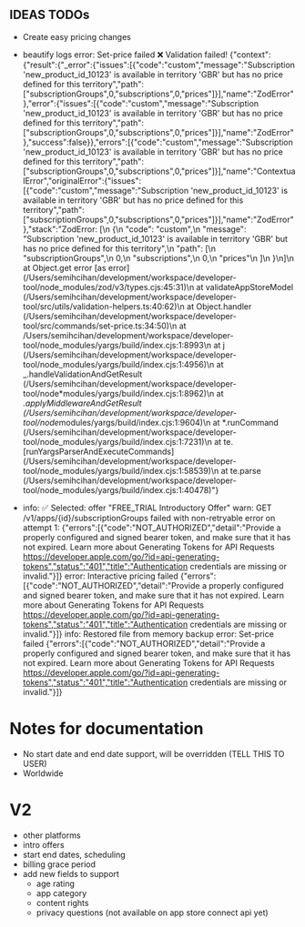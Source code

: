 ## IDEAS TODOs

- Create easy pricing changes
- beautify logs
  error: Set-price failed ❌ Validation failed! {"context":{"result":{"_error":{"issues":[{"code":"custom","message":"Subscription 'new_product_id_10123' is available in territory 'GBR' but has no price defined for this territory","path":["subscriptionGroups",0,"subscriptions",0,"prices"]}],"name":"ZodError"},"error":{"issues":[{"code":"custom","message":"Subscription 'new_product_id_10123' is available in territory 'GBR' but has no price defined for this territory","path":["subscriptionGroups",0,"subscriptions",0,"prices"]}],"name":"ZodError"},"success":false}},"errors":[{"code":"custom","message":"Subscription 'new_product_id_10123' is available in territory 'GBR' but has no price defined for this territory","path":["subscriptionGroups",0,"subscriptions",0,"prices"]}],"name":"ContextualError","originalError":{"issues":[{"code":"custom","message":"Subscription 'new_product_id_10123' is available in territory 'GBR' but has no price defined for this territory","path":["subscriptionGroups",0,"subscriptions",0,"prices"]}],"name":"ZodError"},"stack":"ZodError: [\n {\n \"code\": \"custom\",\n \"message\": \"Subscription 'new_product_id_10123' is available in territory 'GBR' but has no price defined for this territory\",\n \"path\": [\n \"subscriptionGroups\",\n 0,\n \"subscriptions\",\n 0,\n \"prices\"\n ]\n }\n]\n at Object.get error [as error] (/Users/semihcihan/development/workspace/developer-tool/node_modules/zod/v3/types.cjs:45:31)\n at validateAppStoreModel (/Users/semihcihan/development/workspace/developer-tool/src/utils/validation-helpers.ts:40:62)\n at Object.handler (/Users/semihcihan/development/workspace/developer-tool/src/commands/set-price.ts:34:50)\n at /Users/semihcihan/development/workspace/developer-tool/node_modules/yargs/build/index.cjs:1:8993\n at j (/Users/semihcihan/development/workspace/developer-tool/node_modules/yargs/build/index.cjs:1:4956)\n at _.handleValidationAndGetResult (/Users/semihcihan/development/workspace/developer-tool/node*modules/yargs/build/index.cjs:1:8962)\n at *.applyMiddlewareAndGetResult (/Users/semihcihan/development/workspace/developer-tool/node*modules/yargs/build/index.cjs:1:9604)\n at *.runCommand (/Users/semihcihan/development/workspace/developer-tool/node_modules/yargs/build/index.cjs:1:7231)\n at te.[runYargsParserAndExecuteCommands] (/Users/semihcihan/development/workspace/developer-tool/node_modules/yargs/build/index.cjs:1:58539)\n at te.parse (/Users/semihcihan/development/workspace/developer-tool/node_modules/yargs/build/index.cjs:1:40478)"}

- info: ✅ Selected: offer "FREE_TRIAL Introductory Offer"
  warn: GET /v1/apps/{id}/subscriptionGroups failed with non-retryable error on attempt 1: {"errors":[{"code":"NOT_AUTHORIZED","detail":"Provide a properly configured and signed bearer token, and make sure that it has not expired. Learn more about Generating Tokens for API Requests https://developer.apple.com/go/?id=api-generating-tokens","status":"401","title":"Authentication credentials are missing or invalid."}]}
  error: Interactive pricing failed {"errors":[{"code":"NOT_AUTHORIZED","detail":"Provide a properly configured and signed bearer token, and make sure that it has not expired. Learn more about Generating Tokens for API Requests https://developer.apple.com/go/?id=api-generating-tokens","status":"401","title":"Authentication credentials are missing or invalid."}]}
  info: Restored file from memory backup
  error: Set-price failed {"errors":[{"code":"NOT_AUTHORIZED","detail":"Provide a properly configured and signed bearer token, and make sure that it has not expired. Learn more about Generating Tokens for API Requests https://developer.apple.com/go/?id=api-generating-tokens","status":"401","title":"Authentication credentials are missing or invalid."}]}

# Notes for documentation

- No start date and end date support, will be overridden (TELL THIS TO USER)
- Worldwide

# V2

- other platforms
- intro offers
- start end dates, scheduling
- billing grace period
- add new fields to support
  - age rating
  - app category
  - content rights
  - privacy questions (not available on app store connect api yet)
